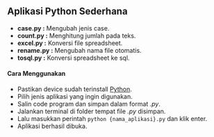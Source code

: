 ## Aplikasi Python Sederhana

-  **case.py :** Mengubah jenis case.
-  **count.py :** Menghitung jumlah pada teks.
-  **excel.py :** Konversi file spreadsheet.
-  **rename.py :** Mengubah nama file otomatis.
-  **tosql.py :** Konversi spreadsheet ke sql.

#### Cara Menggunakan

-  Pastikan device sudah terinstall [Python](https://www.python.org/).
-  Pilih jenis aplikasi yang ingin digunakan.
-  Salin code program dan simpan dalam format _.py_.
-  Jalankan terminal di folder tempat file _.py_ disimpan.
-  Lalu masukkan perintah `python {nama_aplikasi}.py` dan klik enter.
-  Aplikasi berhasil dibuka.
